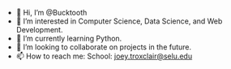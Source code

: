 - 👋 Hi, I’m @Bucktooth
- 👀 I’m interested in Computer Science, Data Science, and Web Development.
- 🌱 I’m currently learning Python.
- 💞️ I’m looking to collaborate on projects in the future.
- 📫 How to reach me:
      School: joey.troxclair@selu.edu

<!---
Bucktooth/Bucktooth is a ✨ special ✨ repository because its `README.md` (this file) appears on your GitHub profile.
You can click the Preview link to take a look at your changes.
--->
